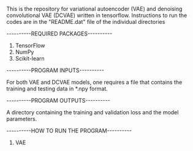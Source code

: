This is the repository for variational autoencoder (VAE) and denoising convolutional VAE (DCVAE) written in tensorflow. Instructions to run the codes are in the "README.dat" file of the individual directories

----------REQUIRED PACKAGES----------

1. TensorFlow
2. NumPy 
3. Scikit-learn

----------PROGRAM INPUTS----------

For both VAE and DCVAE models, one requires a file that contains the training and testing data in *.npy format. 

----------PROGRAM OUTPUTS----------

A directory containing the training and validation loss and the model parameters.

----------HOW TO RUN THE PROGRAM----------
1. VAE
